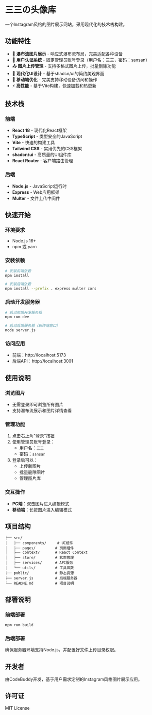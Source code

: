 # 三三の头像库

一个Instagram风格的图片展示网站，采用现代化的技术栈构建。

## 功能特性

- 📸 **瀑布流图片展示** - 响应式瀑布流布局，完美适配各种设备
- 🔐 **用户认证系统** - 固定管理员账号登录（用户名：三三，密码：sansan）
- 📤 **图片上传管理** - 支持多格式图片上传，批量删除功能
- 🎨 **现代化UI设计** - 基于shadcn/ui的简约美观界面
- 📱 **移动端优化** - 完美支持移动设备访问和操作
- ⚡ **高性能** - 基于Vite构建，快速加载和热更新

## 技术栈

### 前端
- **React 18** - 现代化React框架
- **TypeScript** - 类型安全的JavaScript
- **Vite** - 快速的构建工具
- **Tailwind CSS** - 实用优先的CSS框架
- **shadcn/ui** - 高质量的UI组件库
- **React Router** - 客户端路由管理

### 后端
- **Node.js** - JavaScript运行时
- **Express** - Web应用框架
- **Multer** - 文件上传中间件

## 快速开始

### 环境要求
- Node.js 16+
- npm 或 yarn

### 安装依赖
```bash
# 安装前端依赖
npm install

# 安装后端依赖
npm install --prefix . express multer cors
```

### 启动开发服务器
```bash
# 启动前端开发服务器
npm run dev

# 启动后端服务器（新终端窗口）
node server.js
```

### 访问应用
- 前端：http://localhost:5173
- 后端API：http://localhost:3001

## 使用说明

### 浏览图片
- 无需登录即可浏览所有图片
- 支持瀑布流展示和图片详情查看

### 管理功能
1. 点击右上角"登录"按钮
2. 使用管理员账号登录：
   - 用户名：`三三`
   - 密码：`sansan`
3. 登录后可以：
   - 上传新图片
   - 批量删除图片
   - 管理图片库

### 交互操作
- **PC端**：双击图片进入编辑模式
- **移动端**：长按图片进入编辑模式

## 项目结构

```
├── src/
│   ├── components/     # UI组件
│   ├── pages/         # 页面组件
│   ├── context/       # React Context
│   ├── store/         # 状态管理
│   ├── services/      # API服务
│   └── utils/         # 工具函数
├── public/            # 静态资源
├── server.js          # 后端服务器
└── README.md          # 项目说明
```

## 部署说明

### 前端部署
```bash
npm run build
```

### 后端部署
确保服务器环境支持Node.js，并配置好文件上传目录权限。

## 开发者

由CodeBuddy开发，基于用户需求定制的Instagram风格图片展示应用。

## 许可证

MIT License